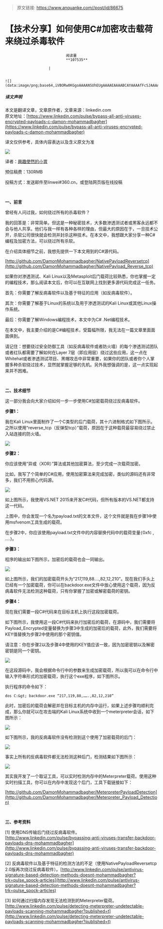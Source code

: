 > 原文链接: https://www.anquanke.com//post/id/86675 


# 【技术分享】如何使用C#加密攻击载荷来绕过杀毒软件


                                阅读量   
                                **107535**
                            
                        |
                        
                                                                                                                                    ![](data:image/png;base64,iVBORw0KGgoAAAANSUhEUgAAAAEAAAABCAYAAAAfFcSJAAAAAXNSR0IArs4c6QAAAARnQU1BAACxjwv8YQUAAAAJcEhZcwAADsQAAA7EAZUrDhsAAAANSURBVBhXYzh8+PB/AAffA0nNPuCLAAAAAElFTkSuQmCC)
                                                                                            



##### 译文声明

本文是翻译文章，文章原作者，文章来源：linkedin.com
                                <br>原文地址：[https://www.linkedin.com/pulse/bypass-all-anti-viruses-encrypted-payloads-c-damon-mohammadbagher](https://www.linkedin.com/pulse/bypass-all-anti-viruses-encrypted-payloads-c-damon-mohammadbagher)

译文仅供参考，具体内容表达以及含义原文为准



[![](https://p1.ssl.qhimg.com/t01d22841b03baf8143.jpg)](https://p1.ssl.qhimg.com/t01d22841b03baf8143.jpg)

译者：[興趣使然的小胃](http://bobao.360.cn/member/contribute?uid=2819002922)

预估稿费：130RMB

投稿方式：发送邮件至linwei#360.cn，或登陆网页版在线投稿

**<br>**

**一、前言**

曾经有人问过我，如何绕过所有的杀毒软件？

我的回答是：非常简单。但这是一种秘密技术，大多数渗透测试者或黑客永远都不会与他人共享。他们与我一样有各种各样的理由，但最大的原因在于，一旦技术公开，杀软公司很快就会检测并封杀这种技术。在本文中，我想跟大家分享一种C#编程及加密方法，可以绕过所有杀软。

在介绍具体细节之前，我想先提供一下本文用到的C#源代码。

[http://github.com/DamonMohammadbagher/NativePayloadReversetcp](http://github.com/DamonMohammadbagher/NativePayload_Reverse_tcp)

如果你对渗透测试、Kali Linux以及Metasploit后门载荷比较熟悉，你也掌握一定的编程技术，那么阅读本文后，你可以在互联网上找到更多源代码完成这一任务。

首先：你需要了解反病毒软件以及基于特征的应用（如反病毒软件）。

其次：你需要了解基于Linux的系统以及用于渗透测试的Kali Linux或其他Linux操作系统。

最后：你需要了解Windows编程技术，本文中为C# .Net编程技术。

在本文中，我主要介绍的是C#编程技术，受篇幅所限，我无法在一篇文章里面面面俱到。

请记住：想要绕过安全防御工具（如反病毒软件或者防火墙）的每个渗透测试团队或者红队都需要了解如何在Layer 7层（即应用层）绕过这些应用，这一点在Whitehat或者渗透测试项目、黑帽攻击中非常重要，如果你的团队或者你个人掌握多种杀软绕过技术，显然就掌握足够的先机。另外我想强调的是，这一点实现起来并不困难。

**<br>**

**二、技术细节**

这一部分我会向大家介绍如何一步一步使用C#加密载荷绕过反病毒软件。

**步骤1：**

我在Kali Linux里面制作了一个C类型的后门载荷，其十六进制格式如下图所示。之所以使用“reverse_tcp（反弹型tcp）”载荷，原因在于这种载荷最容易绕过禁止入站连接的防火墙。

[![](https://p0.ssl.qhimg.com/t01603e4c7be34de40f.png)](https://p0.ssl.qhimg.com/t01603e4c7be34de40f.png)

**步骤2：**

你应该使用“异或（XOR）”算法或其他加密算法，至少完成一次载荷加密。

比如，我写了个简单的C#应用，使用加密算法来完成加密，类似的源码还有非常多，我们不用担心代码源。

[![](https://p0.ssl.qhimg.com/t0123f5d45291cb8c1c.png)](https://p0.ssl.qhimg.com/t0123f5d45291cb8c1c.png)

如上图所示，我使用VS.NET 2015来开发C#代码，但所有版本的VS.NET都支持这一代码。

上图中，你会发现一个名为payload.txt的文本文件，这个文件就是我在步骤1中使用msfvenom工具生成的载荷。

在步骤2中，你应该使用payload.txt文件中的内容替换代码中的载荷变量`{`0xfc , ….`}`。

**步骤3：**

程序的输出如下图所示，加密后的载荷也会一同输出。

[![](https://p2.ssl.qhimg.com/t011fd5d168c1ace7b2.png)](https://p2.ssl.qhimg.com/t011fd5d168c1ace7b2.png)

如上图所示，我们的加密载荷开头为“217,119,88….,82,12,210”。现在我们手头上已经有一个加密载荷，你可以在backdoor.exe文件中放心使用这个载荷，因为反病毒软件无法检测这种载荷，只有你掌握了加密或解密载荷的密钥。

**步骤4：**

现在我们需要一段C#代码来在目标主机上执行这段加密载荷。

如下图所示，我使用这一段C#代码来执行加密后的载荷，在源码中，我们需要将Payload_Encrypted变量替换为步骤3中生成的加密后的载荷，此外，我们需要将KEY值替换为步骤2中使用的那个密钥值。

请注意：你在步骤2以及步骤4中使用的KEY值应该一致，因为加密密钥以及解密密钥是同一个密钥。

[![](https://p4.ssl.qhimg.com/t016ea0107d542f8ce9.png)](https://p4.ssl.qhimg.com/t016ea0107d542f8ce9.png)

在这段源码中，我会根据命令行中的参数来生成加密载荷，所以我可以在命令行中输入字符串形式的加密载荷，执行这个exe程序，如下图所示。

执行程序的命令如下：

```
dos C:&gt; backdoor.exe “217,119,88,…….,82,12,210”
```

此时，加密后的载荷会解密并在目标主机的内存中运行，如果上述步骤均顺利完成，那么你就可以在攻击端的Kali Linux系统中收到一个meterpreter会话，如下图所示：

[![](https://p1.ssl.qhimg.com/t01317dc08e1f1af269.png)](https://p1.ssl.qhimg.com/t01317dc08e1f1af269.png)

如下图所示，我的反病毒软件没有检测到这个使用了加密载荷的后门：

[![](https://p3.ssl.qhimg.com/t01df7de57216ef3d99.png)](https://p3.ssl.qhimg.com/t01df7de57216ef3d99.png)

事实上所有的反病毒软件都无法检测这种后门，检测结果如下图所示：

[![](https://p5.ssl.qhimg.com/t01605e6eec6ed02f3d.png)](https://p5.ssl.qhimg.com/t01605e6eec6ed02f3d.png)

其实我开发了一个取证工具，可以实时检测内存中的Meterpreter载荷。使用这种实时扫描工具，你可以在内存中发现这个后门，工具下载链接如下：

[http://github.com/DamonMohammadbagher/MeterpreterPayloadDetection](http://github.com/DamonMohammadbagher/Meterpreter_Payload_Detection)

**<br>**

**三、参考资料**

[1] 使用DNS传输后门绕过反病毒软件。[http://www.linkedin.com/pulse/bypassing-anti-viruses-transfer-backdoor-payloads-dns-mohammadbagher](http://www.linkedin.com/pulse/bypassing-anti-viruses-transfer-backdoor-payloads-dns-mohammadbagher)

[2] 反病毒软件以及基于特征的检测方法的不足（使用NativePayloadReversetcp 2.0版再次绕过反病毒软件）。[http://www.linkedin.com/pulse/antivirus-signature-based-detection-methods-doesnt-mohammadbagher?trk=pulse_spock-articles](http://www.linkedin.com/pulse/antivirus-signature-based-detection-methods-doesnt-mohammadbagher?trk=pulse_spock-articles)

[3] 如何通过扫描内存发现无法检测到的Meterpreter载荷。[http://www.linkedin.com/pulse/detecting-meterpreter-undetectable-payloads-scanning-mohammadbagher?published=t](http://www.linkedin.com/pulse/detecting-meterpreter-undetectable-payloads-scanning-mohammadbagher?published=t)
